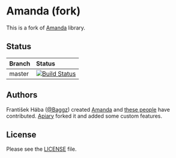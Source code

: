 # Amanda (fork)

This is a fork of [Amanda](https://github.com/Baggz/Amanda) library.

## Status

| **Branch** | **Status** |
|:-----------|:----------|
| master | [![Build Status](https://secure.travis-ci.org/apiaryio/Amanda.png?branch=master)](http://travis-ci.org/apiaryio/Amanda) |

## Authors

František Hába ([@Baggz](https://github.com/Baggz)) created [Amanda](https://github.com/Baggz/Amanda) and [these people](https://github.com/Baggz/Amanda/graphs/contributors) have contributed. [Apiary](http://apiary.io) forked it and added some custom features.

## License

Please see the [LICENSE](https://github.com/apiaryio/Amanda/blob/master/LICENSE) file.
